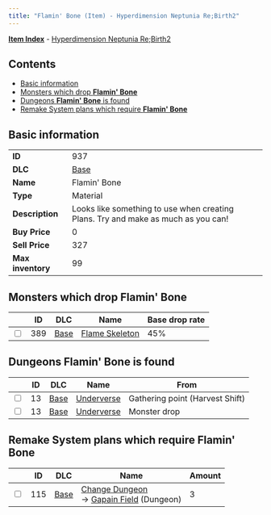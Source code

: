 ```yaml
---
title: "Flamin' Bone (Item) - Hyperdimension Neptunia Re;Birth2"
---
```


[**Item Index**](/neptunia/rb2/item/index.html) - [Hyperdimension Neptunia Re;Birth2](/neptunia/rb2)

## Contents

- [Basic information](#basic-information)
- [Monsters which drop **Flamin' Bone**](#monsters-which-drop-flamin-bone)
- [Dungeons **Flamin' Bone** is found](#dungeons-flamin-bone-is-found)
- [Remake System plans which require **Flamin' Bone**](#remake-system-plans-which-require-flamin-bone)

## Basic information

|   |   |
| -- | -- |
| **ID** | 937 |
| **DLC** | [Base](/neptunia/rb2/dlc/0-base.html) |
| **Name** | Flamin' Bone |
| **Type** | Material |
| **Description** | Looks like something to use when creating Plans. Try and make as much as you can! |
| **Buy Price** | 0 |
| **Sell Price** | 327 |
| **Max inventory** | 99 |

## Monsters which drop **Flamin' Bone**

|    | ID | DLC | Name | Base drop rate |
| -- | -- | --- | ---- | -------------- |
| <input type="checkbox" id="rb2-monster-0-389" class="trackbox" /> | 389 | [Base](/neptunia/rb2/dlc/0-base.html) | [Flame Skeleton](/neptunia/rb2/monster/0-389-flame-skeleton.html) | 45% |

## Dungeons **Flamin' Bone** is found

|    | ID | DLC | Name | From |
| -- | -- | --- | ---- | ---- |
| <input type="checkbox" id="rb2-dungeon-0-13" class="trackbox" /> | 13 | [Base](/neptunia/rb2/dlc/0-base.html) | [Underverse](/neptunia/rb2/dungeon/0-13-underverse.html) | Gathering point (Harvest Shift) |
| <input type="checkbox" id="rb2-dungeon-0-13" class="trackbox" /> | 13 | [Base](/neptunia/rb2/dlc/0-base.html) | [Underverse](/neptunia/rb2/dungeon/0-13-underverse.html) | Monster drop |

## Remake System plans which require **Flamin' Bone**

|    | ID | DLC | Name | Amount |
| -- | -- | --- | ---- | ------ |
| <input type="checkbox" id="rb2-remake-0-115" class="trackbox" /> | 115 | [Base](/neptunia/rb2/dlc/0-base.html) | [Change Dungeon](/neptunia/rb2/remake/0-115-change-dungeon.html)<br />→ [Gapain Field](/neptunia/rb2/dungeon/0-12-gapain-field.html) (Dungeon) | 3 |
